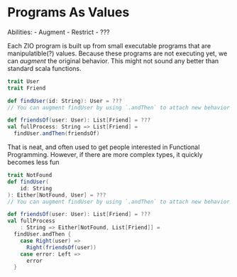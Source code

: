 # Programs As Values

Abilities:
    - Augment
    - Restrict
    - ???

Each ZIO program is built up from small executable programs that are manipulatible(?) values.
Because these programs are not executing yet, we can *augment* the original behavior.
This might not sound any better than standard scala functions.

```scala mdoc
trait User
trait Friend
```

```scala mdoc:nest
def findUser(id: String): User = ???
// You can augment findUser by using `.andThen` to attach new behavior

def friendsOf(user: User): List[Friend] = ???
val fullProcess: String => List[Friend] =
  findUser.andThen(friendsOf)
```
That is neat, and often used to get people interested in Functional Programming.
However, if there are more complex types, it quickly becomes less fun

```scala mdoc:nest
trait NotFound
def findUser(
    id: String
): Either[NotFound, User] = ???
// You can augment findUser by using `.andThen` to attach new behavior

def friendsOf(user: User): List[Friend] = ???
val fullProcess
    : String => Either[NotFound, List[Friend]] =
  findUser.andThen {
    case Right(user) =>
      Right(friendsOf(user))
    case error: Left =>
      error
  }
```
